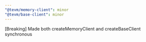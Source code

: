 ```yaml
---
"@tevm/memory-client": minor
"@tevm/base-client": minor
---
```


[Breaking] Made both createMemoryClient and createBaseClient synchronous

